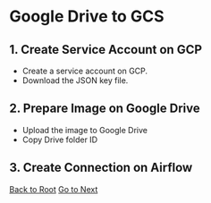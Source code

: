 # Google Drive to GCS

## 1. Create Service Account on GCP

- Create a service account on GCP.
- Download the JSON key file.

## 2. Prepare Image on Google Drive

- Upload the image to Google Drive
- Copy Drive folder ID

## 3. Create Connection on Airflow

[Back to Root](../../README.md)
[Go to Next](../chapter-07/README.md)